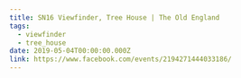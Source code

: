 ```yaml
---
title: SN16 Viewfinder, Tree House | The Old England
tags:
  - viewfinder
  - tree_house
date: 2019-05-04T00:00:00.000Z
link: https://www.facebook.com/events/2194271444033186/
---
```

